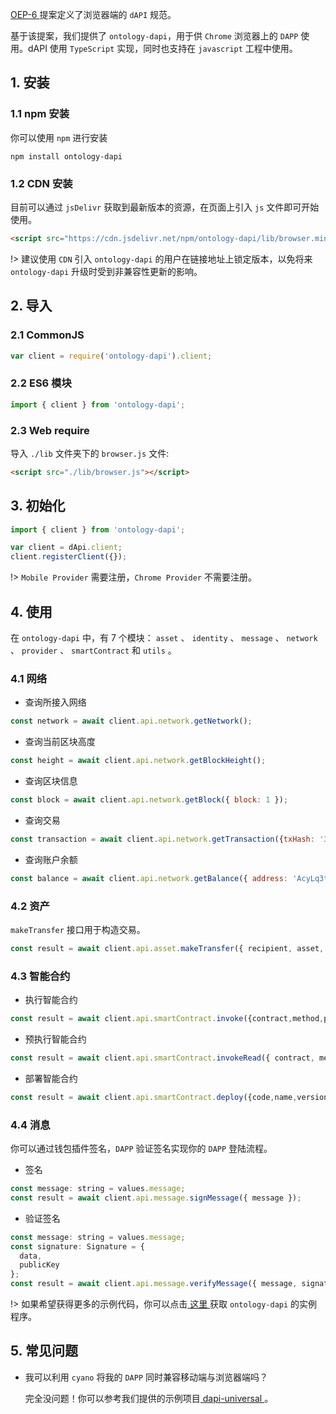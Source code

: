 
[OEP-6 ](https://github.com/backslash47/OEPs/blob/oep-dapp-api/OEP-6/OEP-6.mediawiki) 提案定义了浏览器端的 `dAPI` 规范。

基于该提案，我们提供了 `ontology-dapi`，用于供 `Chrome` 浏览器上的 `DAPP` 使用。dAPI 使用 `TypeScript` 实现，同时也支持在 `javascript` 工程中使用。

## 1. 安装

### 1.1 npm 安装

你可以使用 `npm` 进行安装

```shell
npm install ontology-dapi
```

### 1.2 CDN 安装

目前可以通过 `jsDelivr` 获取到最新版本的资源，在页面上引入 `js`  文件即可开始使用。

```html
<script src="https://cdn.jsdelivr.net/npm/ontology-dapi/lib/browser.min.js"></script>
```

!> 建议使用 `CDN` 引入 `ontology-dapi` 的用户在链接地址上锁定版本，以免将来 `ontology-dapi` 升级时受到非兼容性更新的影响。

## 2. 导入

### 2.1 CommonJS

```javascript
var client = require('ontology-dapi').client;
```

### 2.2 ES6 模块

```javascript
import { client } from 'ontology-dapi';
```

### 2.3 Web require

导入 `./lib` 文件夹下的 `browser.js` 文件:

```html
<script src="./lib/browser.js"></script>
```

## 3. 初始化

```javascript
import { client } from 'ontology-dapi';

var client = dApi.client;
client.registerClient({});
```

!> `Mobile Provider` 需要注册，`Chrome Provider` 不需要注册。

## 4. 使用

在 `ontology-dapi` 中，有 7 个模块： `asset` 、 `identity` 、 `message` 、 `network` 、 `provider` 、 `smartContract` 和  `utils` 。

### 4.1 网络

- 查询所接入网络

```javascript
const network = await client.api.network.getNetwork();
```

- 查询当前区块高度

```javascript
const height = await client.api.network.getBlockHeight();
```

- 查询区块信息

```javascript
const block = await client.api.network.getBlock({ block: 1 });
```

- 查询交易

```javascript
const transaction = await client.api.network.getTransaction({txHash: '314e24e5bb0bd88852b2f13e673e5dcdfd53bdab909de8b9812644d6871bc05f'});
```

- 查询账户余额

```javascript
const balance = await client.api.network.getBalance({ address: 'AcyLq3tokVpkMBMLALVMWRdVJ83TTgBUwU' });
```

### 4.2 资产

`makeTransfer` 接口用于构造交易。

```javascript
const result = await client.api.asset.makeTransfer({ recipient, asset, amount });
```

### 4.3 智能合约

- 执行智能合约

```javascript
const result = await client.api.smartContract.invoke({contract,method,parameters,gasPrice,gasLimit,requireIdentity});
```

- 预执行智能合约

```javascript
const result = await client.api.smartContract.invokeRead({ contract, method, parameters });
```

- 部署智能合约

```javascript
const result = await client.api.smartContract.deploy({code,name,version,author,email,description,needStorage,gasPrice,gasLimit});
```

### 4.4 消息

你可以通过钱包插件签名，`DAPP` 验证签名实现你的 `DAPP` 登陆流程。

- 签名

```javascript
const message: string = values.message;
const result = await client.api.message.signMessage({ message });
```

- 验证签名

```javascript
const message: string = values.message;
const signature: Signature = {
  data,
  publicKey
};
const result = await client.api.message.verifyMessage({ message, signature });
```

!> 如果希望获得更多的示例代码，你可以点击[ 这里 ](https://github.com/OntologyCommunityDevelopers/ontology-dapi-demo)获取 `ontology-dapi` 的实例程序。

## 5. 常见问题

- 我可以利用 `cyano` 将我的 `DAPP` 同时兼容移动端与浏览器端吗？
  
  完全没问题！你可以参考我们提供的示例项目[ dapi-universal ](https://github.com/ontio-cyano/dapi-universal)。